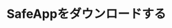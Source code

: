 ---
url: download
picture: /static/img/remote-working-scaled.jpeg
title: SafeAppをダウンロードする
heading: SafeAppをダウンロードする
message: 誰も仕事集中できるようにソフトウェア
windows:
    version: バージョン 1.0
    supports: ウィンドウサポート11/10/8.1/8/7
    filename: SafeApp-v0.1.407.511.msi
browser:
    message1: サポートされているブラウザ
    message2: Vivaldi, Brave, Cốc Cốc
chrome:
    version: クロム
    url: https://chrome.google.com/webstore/detail/safewebapp/kndnmjfabojcaliebfdildmhcojnblpn
edge:
    version: イデグ
    url: https://microsoftedge.microsoft.com/addons/detail/safewebapp/fffknmhfnlaknplgpnhffcidkenmmecj
instruction:
    message1: インストール案内
    message2: ここ
    url: /blog/how-to-install-safeweb-app/
---
